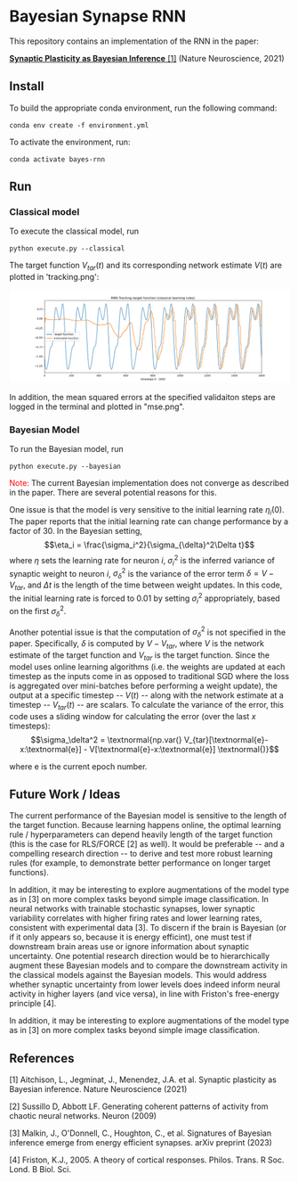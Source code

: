 # Bayesian Synapse RNN
This repository contains an implementation of the RNN in the paper:

[**Synaptic Plasticity as Bayesian Inference** [1]](https://www.nature.com/articles/s41593-021-00809-5)  (Nature Neuroscience, 2021)


## Install 
To build the appropriate conda environment, run the following command:
```
conda env create -f environment.yml
```
To activate the environment, run:
```
conda activate bayes-rnn
```

## Run

### Classical model
To execute the classical model, run
```
python execute.py --classical
```
The target function $V_{tar}(t)$ and its corresponding network estimate $V(t)$ are plotted in 'tracking.png':

![tracking.png](tracking.png)

In addition, the mean squared errors at the specified validaiton steps are logged in the terminal and plotted in "mse.png".


### Bayesian Model

To run the Bayesian model, run
```
python execute.py --bayesian
```

<span style="color:red">Note:</span> The current Bayesian implementation does not converge as described in the paper. There are several potential reasons for this.

One issue is that the model is very sensitive to the initial learning rate $\eta_i(0)$. The paper reports that the initial learning rate can change performance by a factor of 30. In the Bayesian setting, $$\eta_i = \frac{\sigma_i^2}{\sigma_{\delta}^2\Delta t}$$ where $\eta$ sets the learning rate for neuron $i$, $\sigma_i^2$ is the inferred variance of synaptic weight to neuron $i$, $\sigma_\delta^2$ is the variance of the error term $\delta = V - V_{tar}$, and $\Delta t$ is the length of the time between weight updates. In this code, the initial learning rate is forced to 0.01 by setting $\sigma_i^2$ appropriately, based on the first $\sigma_\delta^2$.

Another potential issue is that the computation of $\sigma_\delta^2$ is not specified in the paper. Specifically, $\delta$ is computed by $V - V_{tar}$, where $V$ is the network estimate of the target function and $V_{tar}$ is the target function. Since the model uses online learning algorithms (i.e. the weights are updated at each timestep as the inputs come in as opposed to traditional SGD where the loss is aggregated over mini-batches before performing a weight update), the output at a specific timestep -- $V(t)$ -- along with the network estimate at a timestep -- $V_{tar}(t)$ -- are scalars. To calculate the variance of the error, this code uses a sliding window for calculating the error (over the last $x$ timesteps): 
$$\sigma_\delta^2 = \textnormal{np.var(} V_{tar}[\textnormal{e}-x:\textnormal{e}] - V[\textnormal{e}-x:\textnormal{e}]  \textnormal{)}$$

where e is the current epoch number.

## Future Work / Ideas

The current performance of the Bayesian model is sensitive to the length of the target function. Because learning happens online, the optimal learning rule / hyperparameters can depend heavily length of the target function (this is the case for RLS/FORCE [2] as well). It would be preferable -- and a compelling research direction -- to derive and test more robust learning rules (for example, to demonstrate better performance on longer target functions).

In addition, it may be interesting to explore augmentations of the model type as in [3] on more complex tasks beyond simple image classification.
In neural networks with trainable stochastic synapses, lower synaptic variability correlates with higher firing rates and lower learning rates, consistent with experimental data [3]. To discern if the brain is Bayesian (or if it only appears so, because it is energy efficint), one must test if downstream brain areas use or ignore information about synaptic uncertainty. One potential research direction would be to hierarchically augment these Bayesian models and to compare the downstream activity in the classical models against the Bayesian models. This would address whether synaptic uncertainty from lower levels does indeed inform neural activity in higher layers (and vice versa), in line with Friston's free-energy principle [4].

In addition, it may be interesting to explore augmentations of the model type as in [3] on more complex tasks beyond simple image classification.
 
## References

[1] Aitchison, L., Jegminat, J., Menendez, J.A. et al. Synaptic plasticity as Bayesian inference. Nature Neuroscience (2021)

[2] Sussillo D, Abbott LF. Generating coherent patterns of activity from chaotic neural networks. Neuron (2009)

[3] Malkin, J., O'Donnell, C., Houghton, C., et al. Signatures of Bayesian inference emerge from energy efficient synapses. arXiv preprint (2023)

[4] Friston, K.J., 2005. A theory of cortical responses. Philos. Trans. R Soc. Lond. B Biol. Sci. 
